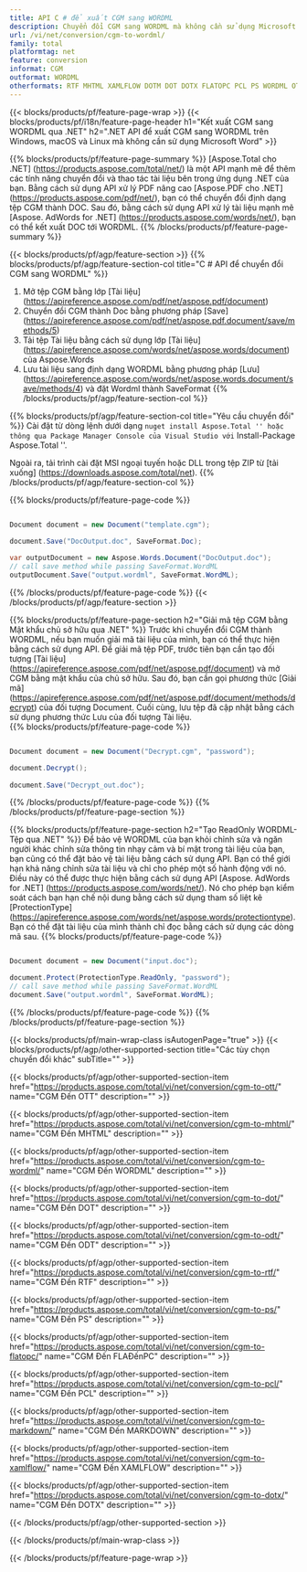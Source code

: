```yaml
---
title: API C # để xuất CGM sang WORDML
description: Chuyển đổi CGM sang WORDML mà không cần sử dụng Microsoft Word
url: /vi/net/conversion/cgm-to-wordml/
family: total
platformtag: net
feature: conversion
informat: CGM
outformat: WORDML
otherformats: RTF MHTML XAMLFLOW DOTM DOT DOTX FLATOPC PCL PS WORDML OTT MARKDOWN
---
```

{{< blocks/products/pf/feature-page-wrap >}}
{{< blocks/products/pf/i18n/feature-page-header h1="Kết xuất CGM sang WORDML qua .NET" h2=".NET API để xuất CGM sang WORDML trên Windows, macOS và Linux mà không cần sử dụng Microsoft Word" >}}

{{% blocks/products/pf/feature-page-summary %}}
[Aspose.Total cho .NET] (https://products.aspose.com/total/net/) là một API mạnh mẽ để thêm các tính năng chuyển đổi và thao tác tài liệu bên trong ứng dụng .NET của bạn. Bằng cách sử dụng API xử lý PDF nâng cao [Aspose.PDF cho .NET] (https://products.aspose.com/pdf/net/), bạn có thể chuyển đổi định dạng tệp CGM thành DOC. Sau đó, bằng cách sử dụng API xử lý tài liệu mạnh mẽ [Aspose. AdWords for .NET] (https://products.aspose.com/words/net/), bạn có thể kết xuất DOC tới WORDML.
{{% /blocks/products/pf/feature-page-summary  %}}

{{< blocks/products/pf/agp/feature-section >}}
{{% blocks/products/pf/agp/feature-section-col title="C # API để chuyển đổi CGM sang WORDML" %}}
1. Mở tệp CGM bằng lớp [Tài liệu] (https://apireference.aspose.com/pdf/net/aspose.pdf/document)
2. Chuyển đổi CGM thành Doc bằng phương pháp [Save] (https://apireference.aspose.com/pdf/net/aspose.pdf.document/save/methods/5)
3. Tải tệp Tài liệu bằng cách sử dụng lớp [Tài liệu] (https://apireference.aspose.com/words/net/aspose.words/document) của Aspose.Words
4. Lưu tài liệu sang định dạng WORDML bằng phương pháp [Lưu] (https://apireference.aspose.com/words/net/aspose.words.document/save/methods/4) và đặt Wordml thành SaveFormat
{{% /blocks/products/pf/agp/feature-section-col %}}

{{% blocks/products/pf/agp/feature-section-col title="Yêu cầu chuyển đổi" %}}
Cài đặt từ dòng lệnh dưới dạng `` nuget install Aspose.Total '' hoặc thông qua Package Manager Console của Visual Studio với `` Install-Package Aspose.Total ''.

Ngoài ra, tải trình cài đặt MSI ngoại tuyến hoặc DLL trong tệp ZIP từ [tải xuống] (https://downloads.aspose.com/total/net).
{{% /blocks/products/pf/agp/feature-section-col %}}

{{% blocks/products/pf/feature-page-code %}}

```cs

Document document = new Document("template.cgm");
 
document.Save("DocOutput.doc", SaveFormat.Doc); 

var outputDocument = new Aspose.Words.Document("DocOutput.doc");
// call save method while passing SaveFormat.WordML
outputDocument.Save("output.wordml", SaveFormat.WordML);   
```
{{% /blocks/products/pf/feature-page-code %}}
{{< /blocks/products/pf/agp/feature-section >}}

{{% blocks/products/pf/feature-page-section  h2="Giải mã tệp CGM bằng Mật khẩu chủ sở hữu qua .NET" %}}
Trước khi chuyển đổi CGM thành WORDML, nếu bạn muốn giải mã tài liệu của mình, bạn có thể thực hiện bằng cách sử dụng API. Để giải mã tệp PDF, trước tiên bạn cần tạo đối tượng [Tài liệu] (https://apireference.aspose.com/pdf/net/aspose.pdf/document) và mở CGM bằng mật khẩu của chủ sở hữu. Sau đó, bạn cần gọi phương thức [Giải mã] (https://apireference.aspose.com/pdf/net/aspose.pdf/document/methods/decrypt) của đối tượng Document. Cuối cùng, lưu tệp đã cập nhật bằng cách sử dụng phương thức Lưu của đối tượng Tài liệu.  
{{% blocks/products/pf/feature-page-code %}}

```cs

Document document = new Document("Decrypt.cgm", "password");

document.Decrypt();
 
document.Save("Decrypt_out.doc");
```
{{% /blocks/products/pf/feature-page-code  %}}
{{% /blocks/products/pf/feature-page-section %}}

{{% blocks/products/pf/feature-page-section  h2="Tạo ReadOnly WORDML- Tệp qua .NET" %}}
Để bảo vệ WORDML của bạn khỏi chỉnh sửa và ngăn người khác chỉnh sửa thông tin nhạy cảm và bí mật trong tài liệu của bạn, bạn cũng có thể đặt bảo vệ tài liệu bằng cách sử dụng API. Bạn có thể giới hạn khả năng chỉnh sửa tài liệu và chỉ cho phép một số hành động với nó. Điều này có thể được thực hiện bằng cách sử dụng API [Aspose. AdWords for .NET] (https://products.aspose.com/words/net/). Nó cho phép bạn kiểm soát cách bạn hạn chế nội dung bằng cách sử dụng tham số liệt kê [ProtectionType] (https://apireference.aspose.com/words/net/aspose.words/protectiontype). Bạn có thể đặt tài liệu của mình thành chỉ đọc bằng cách sử dụng các dòng mã sau. 
{{% blocks/products/pf/feature-page-code %}}

```cs

Document document = new Document("input.doc");

document.Protect(ProtectionType.ReadOnly, "password");
// call save method while passing SaveFormat.WordML
document.Save("output.wordml", SaveFormat.WordML);    
```
{{% /blocks/products/pf/feature-page-code  %}}
{{% /blocks/products/pf/feature-page-section %}}

{{< blocks/products/pf/main-wrap-class isAutogenPage="true" >}}
{{< blocks/products/pf/agp/other-supported-section title="Các tùy chọn chuyển đổi khác" subTitle="" >}}

{{< blocks/products/pf/agp/other-supported-section-item href="https://products.aspose.com/total/vi/net/conversion/cgm-to-ott/" name="CGM Đến OTT" description="" >}}

{{< blocks/products/pf/agp/other-supported-section-item href="https://products.aspose.com/total/vi/net/conversion/cgm-to-mhtml/" name="CGM Đến MHTML" description="" >}}

{{< blocks/products/pf/agp/other-supported-section-item href="https://products.aspose.com/total/vi/net/conversion/cgm-to-wordml/" name="CGM Đến WORDML" description="" >}}

{{< blocks/products/pf/agp/other-supported-section-item href="https://products.aspose.com/total/vi/net/conversion/cgm-to-dot/" name="CGM Đến DOT" description="" >}}

{{< blocks/products/pf/agp/other-supported-section-item href="https://products.aspose.com/total/vi/net/conversion/cgm-to-odt/" name="CGM Đến ODT" description="" >}}

{{< blocks/products/pf/agp/other-supported-section-item href="https://products.aspose.com/total/vi/net/conversion/cgm-to-rtf/" name="CGM Đến RTF" description="" >}}

{{< blocks/products/pf/agp/other-supported-section-item href="https://products.aspose.com/total/vi/net/conversion/cgm-to-ps/" name="CGM Đến PS" description="" >}}

{{< blocks/products/pf/agp/other-supported-section-item href="https://products.aspose.com/total/vi/net/conversion/cgm-to-flatopc/" name="CGM Đến FLAĐếnPC" description="" >}}

{{< blocks/products/pf/agp/other-supported-section-item href="https://products.aspose.com/total/vi/net/conversion/cgm-to-pcl/" name="CGM Đến PCL" description="" >}}

{{< blocks/products/pf/agp/other-supported-section-item href="https://products.aspose.com/total/vi/net/conversion/cgm-to-markdown/" name="CGM Đến MARKDOWN" description="" >}}

{{< blocks/products/pf/agp/other-supported-section-item href="https://products.aspose.com/total/vi/net/conversion/cgm-to-xamlflow/" name="CGM Đến XAMLFLOW" description="" >}}

{{< blocks/products/pf/agp/other-supported-section-item href="https://products.aspose.com/total/vi/net/conversion/cgm-to-dotx/" name="CGM Đến DOTX" description="" >}}



{{< /blocks/products/pf/agp/other-supported-section >}}

{{< /blocks/products/pf/main-wrap-class >}}

{{< /blocks/products/pf/feature-page-wrap >}}